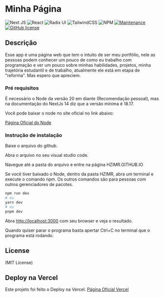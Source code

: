 # Minha Página

![Next JS](https://img.shields.io/badge/Next-black?style=for-the-badge&logo=next.js&logoColor=white)
![React](https://img.shields.io/badge/react-%2320232a.svg?style=for-the-badge&logo=react&logoColor=%2361DAFB)
![Radix UI](https://img.shields.io/badge/radix%20ui-161618.svg?style=for-the-badge&logo=radix-ui&logoColor=white)
![TailwindCSS](https://img.shields.io/badge/tailwindcss-%2338B2AC.svg?style=for-the-badge&logo=tailwind-css&logoColor=white)
![NPM](https://img.shields.io/badge/NPM-%23CB3837.svg?style=for-the-badge&logo=npm&logoColor=white)
[![Maintenance](https://img.shields.io/badge/Maintained%3F-yes-green.svg)](https://GitHub.com/Naereen/StrapDown.js/graphs/commit-activity)
[![GitHub license](https://img.shields.io/github/license/Naereen/StrapDown.js.svg)](https://github.com/Naereen/StrapDown.js/blob/master/LICENSE)

## Descrição

Esse app é uma página web que tem o intuito de ser meu portfólio, nele as pessoas podem conhecer um pouco de como eu trabalho com programação e ver um pouco sobre minhas habilidades, projetos, minha trajetória estudantil e de trabalho, atualmente ele está em etapa de "reforma". Mas espero que apreciem.

### Pré requisitos

É necessário o Node da versão 20 em diante (Recomendação pessoal), mas na documentação do NextJs 14 diz que a versão mínima é 18.17.

Você pode baixar o node no site oficial no link abaixo:

<a href="https://nodejs.org/pt" target="_blank">Página Oficial do Node</a>

### Instrução de instalação

Baixe o arquivo do github.

Abra o arquivo no seu visual studio code.

Navegue até a pasta do arquivo e entre na página HZIMR.GITHUB.IO

Se você tiver baixado o Node, dentro da pasta HZIMR, abra um terminal e execute o comando npm. Os outros comandos são para pessoas com outros gerenciadores de pacotes.

```bash
npm run dev
# ou
yarn dev
# ou
pnpm dev
```

Abra [http://localhost:3000](http://localhost:3000) com seu browser e veja o resultado.

Quando quiser parar o programa basta apertar Ctrl+C no terminal que o programa está rodando.

## License

(MIT License)

## Deploy na Vercel

Este projeto foi feito o Deploy na Vercel.
<a href="https://vercel.com/" target="_blank">Página Oficial Vercel</a>
